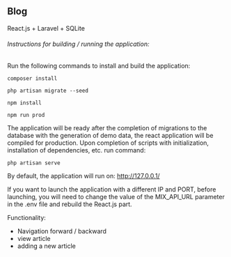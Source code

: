 ## Blog

React.js + Laravel + SQLite

###### Instructions for building / running the application:

Run the following commands to install and build the application:

```shell script
composer install

php artisan migrate --seed

npm install

npm run prod
```

The application will be ready after the completion of migrations to the database with the generation of demo data, the 
react application will be compiled for production. Upon completion of scripts with initialization, installation of 
dependencies, etc. run command:

```shell script
php artisan serve
```

By default, the application will run on:
http://127.0.0.1/ 

If you want to launch the application with a different IP and PORT, before launching, you will need to change the value 
of the MIX_API_URL parameter in the .env file and rebuild the React.js part.

Functionality:
* Navigation forward / backward
* view article
* adding a new article
